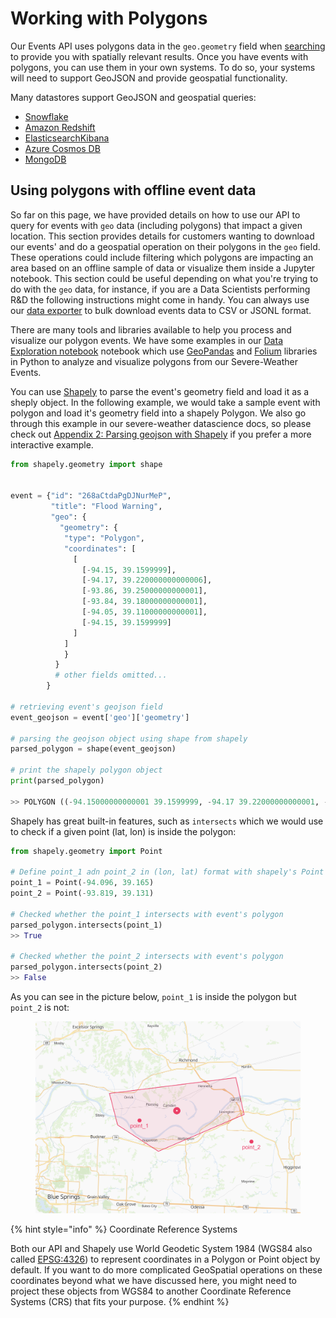 # Working with Polygons

Our Events API uses polygons data in the `geo.geometry` field when [searching](overview.md) to provide you with spatially relevant results. Once you have events with polygons, you can use them in your own systems. To do so, your systems will need to support GeoJSON and provide geospatial functionality.

Many datastores support GeoJSON and geospatial queries:

* [Snowflake](https://docs.snowflake.com/en/sql-reference/data-types-geospatial.html)
* [Amazon Redshift](https://docs.aws.amazon.com/redshift/latest/dg/geospatial-overview.html)
* [Elasticsearch](https://www.elastic.co/guide/en/elasticsearch/reference/current/geo-shape.html)[Kibana](https://www.elastic.co/guide/en/kibana/current/maps.html)
* [Azure Cosmos DB](https://docs.microsoft.com/en-us/azure/cosmos-db/sql/sql-query-geospatial-intro)
* [MongoDB](https://docs.mongodb.com/manual/geospatial-queries/)

## Using polygons with offline event data

So far on this page, we have provided details on how to use our API to query for events with `geo` data (including polygons) that impact a given location. This section provides details for customers wanting to download our events' and do a geospatial operation on their polygons in the `geo` field. These operations could include filtering which polygons are impacting an area based on an offline sample of data or visualize them inside a Jupyter notebook. This section could be useful depending on what you're trying to do with the `geo` data, for instance, if you are a Data Scientists performing R\&D the following instructions might come in handy. You can always use our [data exporter](../../../webapp-support/getting-started/export-events-data-from-the-webapp.md) to bulk download events data to CSV or JSONL format.

There are many tools and libraries available to help you process and visualize our polygon events. We have some examples in our [Data Exploration notebook](../events-api-guides/severe-weather-events-data-science-guides.md) notebook which use [GeoPandas](https://geopandas.org/) and [Folium](https://python-visualization.github.io/folium/) libraries in Python to analyze and visualize polygons from our Severe-Weather Events.

You can use [Shapely](https://github.com/Toblerity/Shapely) to parse the event's geometry field and load it as a sheply object. In the following example, we would take a sample event with polygon and load it's geometry field into a shapely Polygon. We also go through this example in our severe-weather datascience docs, so please check out [Appendix 2: Parsing geojson with Shapely](../events-api-guides/severe-weather-events-data-science-guides.md) if you prefer a more interactive example.

```python
from shapely.geometry import shape


event = {"id": "268aCtdaPgDJNurMeP",
         "title": "Flood Warning",
         "geo": {
           "geometry": {
            "type": "Polygon",
            "coordinates": [
              [
                [-94.15, 39.1599999],
                [-94.17, 39.220000000000006],
                [-93.86, 39.25000000000001],
                [-93.84, 39.18000000000001],
                [-94.05, 39.11000000000001],
                [-94.15, 39.1599999]
              ]
            ]
            }
          }
          # other fields omitted...
        }

# retrieving event's geojson field
event_geojson = event['geo']['geometry']

# parsing the geojson object using shape from shapely
parsed_polygon = shape(event_geojson)

# print the shapely polygon object
print(parsed_polygon)

>> POLYGON ((-94.15000000000001 39.1599999, -94.17 39.22000000000001, -93.86 39.25000000000001, -93.84 39.18000000000001, -94.05 39.11000000000001, -94.15000000000001 39.1599999))
```

Shapely has great built-in features, such as `intersects` which we would use to check if a given point (lat, lon) is inside the polygon:

```python
from shapely.geometry import Point

# Define point_1 adn point_2 in (lon, lat) format with shapely's Point
point_1 = Point(-94.096, 39.165)
point_2 = Point(-93.819, 39.131)

# Checked whether the point_1 intersects with event's polygon
parsed_polygon.intersects(point_1)
>> True

# Checked whether the point_2 intersects with event's polygon
parsed_polygon.intersects(point_2)
>> False
```

As you can see in the picture below, `point_1` is inside the polygon but `point_2` is not:

<figure><img src="../../../.gitbook/assets/shapely-polygon-intersects.png" alt=""><figcaption></figcaption></figure>

{% hint style="info" %}
Coordinate Reference Systems

Both our API and Shapely use World Geodetic System 1984 (WGS84 also called [EPSG:4326](https://epsg.io/4326)) to represent coordinates in a Polygon or Point object by default. If you want to do more complicated GeoSpatial operations on these coordinates beyond what we have discussed here, you might need to project these objects from WGS84 to another Coordinate Reference Systems (CRS) that fits your purpose.
{% endhint %}

